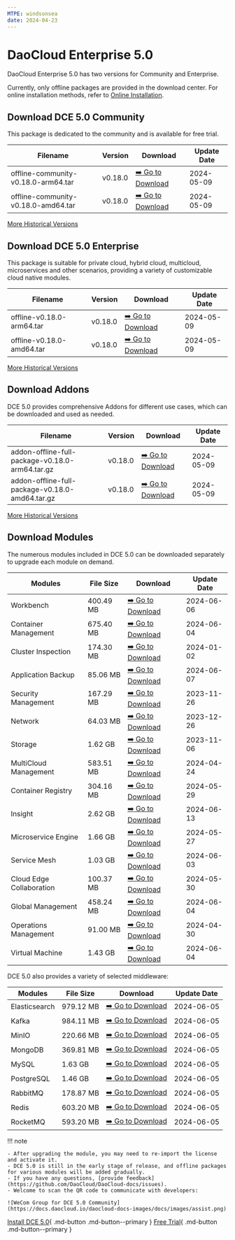 ```yaml
---
MTPE: windsonsea
date: 2024-04-23
---
```


# DaoCloud Enterprise 5.0

DaoCloud Enterprise 5.0 has two versions for Community and Enterprise.

Currently, only offline packages are provided in the download center. For online installation methods, refer to [Online Installation](../install/index.md).

## Download DCE 5.0 Community

This package is dedicated to the community and is available for free trial.

| Filename | Version | Download | Update Date |
| -------- | ------- | --------- | ----------- |
| offline-community-v0.18.0-arm64.tar | v0.18.0 | [:arrow_right: Go to Download](./free/dce5-installer-v0.18.0.md) | 2024-05-09 |
| offline-community-v0.18.0-amd64.tar | v0.18.0 | [:arrow_right: Go to Download](./free/dce5-installer-v0.18.0.md) | 2024-05-09 |

[More Historical Versions](./free/dce5-installer-history.md)

## Download DCE 5.0 Enterprise

This package is suitable for private cloud, hybrid cloud, multicloud, microservices and other scenarios, providing a variety of customizable cloud native modules.

| Filename | Version | Download | Update Date |
| -------- | ------- | -------- | ----------- |
| offline-v0.18.0-arm64.tar | v0.18.0 | [:arrow_right: Go to Download](./business/dce5-installer-v0.18.0.md) | 2024-05-09 |
| offline-v0.18.0-amd64.tar | v0.18.0 | [:arrow_right: Go to Download](./business/dce5-installer-v0.18.0.md) | 2024-05-09 |

[More Historical Versions](./business/dce5-installer-history.md)

## Download Addons

DCE 5.0 provides comprehensive Addons for different use cases, which can be downloaded and used as needed.

| Filename | Version | Download | Update Date |
| -------- | ------- | -------- | ----------- |
| addon-offline-full-package-v0.18.0-arm64.tar.gz | v0.18.0 | [:arrow_right: Go to Download](./addon/v0.18.0.md) | 2024-05-09 |
| addon-offline-full-package-v0.18.0-amd64.tar.gz | v0.18.0 | [:arrow_right: Go to Download](./addon/v0.18.0.md) | 2024-05-09 |

[More Historical Versions](./addon/history.md)

## Download Modules

The numerous modules included in DCE 5.0 can be downloaded separately to upgrade each module on demand.

| Modules | File Size | Download | Update Date |
| ------- | --------- | -------- | ----------- |
| Workbench | 400.49 MB | [:arrow_right: Go to Download](./modules/amamba.md) | 2024-06-06 |
| Container Management | 675.40 MB | [:arrow_right: Go to Download](./modules/kpanda.md) | 2024-06-04 |
| Cluster Inspection | 174.30 MB | [:arrow_right: Go to Download](./modules/kcollie.md) | 2024-01-02 |
| Application Backup | 85.06 MB | [:arrow_right: Go to Download](./modules/kcoral.md) | 2024-06-07 |
| Security Management | 167.29 MB | [:arrow_right: Go to Download](./modules/dowl.md) | 2023-11-26 |
| Network | 64.03 MB | [:arrow_right: Go to Download](./modules/spidernet.md) | 2023-12-26 |
| Storage | 1.62 GB | [:arrow_right: Go to Download](./modules/hwameistor.md)| 2023-11-06 |
| MultiCloud Management | 583.51 MB | [:arrow_right: Go to Download](./modules/kairship.md) | 2024-04-24 |
| Container Registry | 304.16 MB | [:arrow_right: Go to Download](./modules/kangaroo.md) | 2024-05-29 |
| Insight | 2.62 GB | [:arrow_right: Go to Download](./modules/insight.md) | 2024-06-13 |
| Microservice Engine | 1.66 GB | [:arrow_right: Go to Download](./modules/skoala.md) | 2024-05-27 |
| Service Mesh | 1.03 GB | [:arrow_right: Go to Download](./modules/mspider.md) | 2024-06-03 |
| Cloud Edge Collaboration | 100.37 MB | [:arrow_right: Go to Download](./modules/kant.md) | 2024-05-30 |
| Global Management | 458.24 MB | [:arrow_right: Go to Download](./modules/ghippo.md) | 2024-06-04 |
| Operations Management | 91.00 MB | [:arrow_right: Go to Download](./modules/gmagpie.md) | 2024-04-30 |
| Virtual Machine | 1.43 GB | [:arrow_right: Go to Download](./modules/virtnest.md) | 2024-06-04 |

DCE 5.0 also provides a variety of selected middleware:

| Modules | File Size | Download | Update Date |
| ------- | --------- | -------- | ------------|
| Elasticsearch |979.12 MB| [:arrow_right: Go to Download](./modules/middleware/elasticsearch.md) |2024-06-05|
| Kafka |984.11 MB| [:arrow_right: Go to Download](./modules/middleware/kafka.md) |2024-06-05|
| MinIO |220.66 MB| [:arrow_right: Go to Download](./modules/middleware/minio.md) |2024-06-05|
| MongoDB |369.81 MB| [:arrow_right: Go to Download](./modules/middleware/mongodb.md) |2024-06-05|
| MySQL |1.63 GB| [:arrow_right: Go to Download](./modules/middleware/mysql.md) |2024-06-05|
| PostgreSQL |1.46 GB| [:arrow_right: Go to Download](./modules/middleware/postgresql.md) |2024-06-05|
| RabbitMQ |178.87 MB| [:arrow_right: Go to Download](./modules/middleware/rabbitmq.md) |2024-06-05|
| Redis |603.20 MB| [:arrow_right: Go to Download](./modules/middleware/redis.md) |2024-06-05|
| RocketMQ |593.20 MB| [:arrow_right: Go to Download](./modules/middleware/rocketmq.md) |2024-06-05|

!!! note

    - After upgrading the module, you may need to re-import the license and activate it.
    - DCE 5.0 is still in the early stage of release, and offline packages for various modules will be added gradually.
    - If you have any questions, [provide feedback](https://github.com/DaoCloud/DaoCloud-docs/issues).
    - Welcome to scan the QR code to communicate with developers:

    ![WeCom Group for DCE 5.0 Community](https://docs.daocloud.io/daocloud-docs-images/docs/images/assist.png)

[Install DCE 5.0](../install/index.md){ .md-button .md-button--primary }
[Free Trial](../dce/license0.md){ .md-button .md-button--primary }
